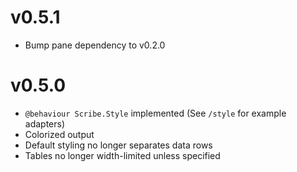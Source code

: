 # v0.5.1
* Bump pane dependency to v0.2.0

# v0.5.0
* `@behaviour Scribe.Style` implemented (See `/style` for example adapters)
* Colorized output
* Default styling no longer separates data rows
* Tables no longer width-limited unless specified
